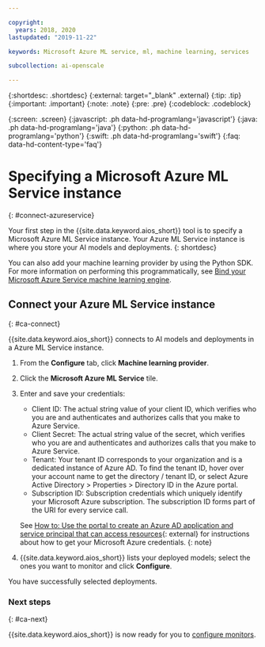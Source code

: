 ```yaml
---

copyright:
  years: 2018, 2020
lastupdated: "2019-11-22"

keywords: Microsoft Azure ML service, ml, machine learning, services

subcollection: ai-openscale

---
```


{:shortdesc: .shortdesc}
{:external: target="_blank" .external}
{:tip: .tip}
{:important: .important}
{:note: .note}
{:pre: .pre}
{:codeblock: .codeblock}

{:screen: .screen}
{:javascript: .ph data-hd-programlang='javascript'}
{:java: .ph data-hd-programlang='java'}
{:python: .ph data-hd-programlang='python'}
{:swift: .ph data-hd-programlang='swift'}
{:faq: data-hd-content-type='faq'}

# Specifying a Microsoft Azure ML Service instance
{: #connect-azureservice}

Your first step in the {{site.data.keyword.aios_short}} tool is to specify a Microsoft Azure ML Service instance. Your Azure ML Service instance is where you store your AI models and deployments.
{: shortdesc}

You can also add your machine learning provider by using the Python SDK. For more information on performing this programmatically, see [Bind your Microsoft Azure Service machine learning engine](/docs/services/ai-openscale?topic=ai-openscale-cml-azsrvconfig#cml-azsrvbind).

## Connect your Azure ML Service instance
{: #ca-connect}

{{site.data.keyword.aios_short}} connects to AI models and deployments in a Azure ML Service instance.

1.  From the **Configure** tab, click **Machine learning provider**.
1.  Click the **Microsoft Azure ML Service** tile.
1.  Enter and save your credentials:

    - Client ID: The actual string value of your client ID, which verifies who you are and authenticates and authorizes calls that you make to Azure Service.
    - Client Secret: The actual string value of the secret, which verifies who you are and authenticates and authorizes calls that you make to Azure Service.
    - Tenant: Your tenant ID corresponds to your organization and is a dedicated instance of Azure AD. To find the tenant ID, hover over your account name to get the directory / tenant ID, or select Azure Active Directory > Properties > Directory ID in the Azure portal.
    - Subscription ID: Subscription credentials which uniquely identify your Microsoft Azure subscription. The subscription ID forms part of the URI for every service call.

    See [How to: Use the portal to create an Azure AD application and service principal that can access resources](https://docs.microsoft.com/en-us/azure/active-directory/develop/howto-create-service-principal-portal){: external} for instructions about how to get your Microsoft Azure credentials.
    {: note}

1.  {{site.data.keyword.aios_short}} lists your deployed models; select the ones you want to monitor and click **Configure**.

You have successfully selected deployments.

### Next steps
{: #ca-next}

{{site.data.keyword.aios_short}} is now ready for you to [configure monitors](/docs/services/ai-openscale?topic=ai-openscale-mo-config).
